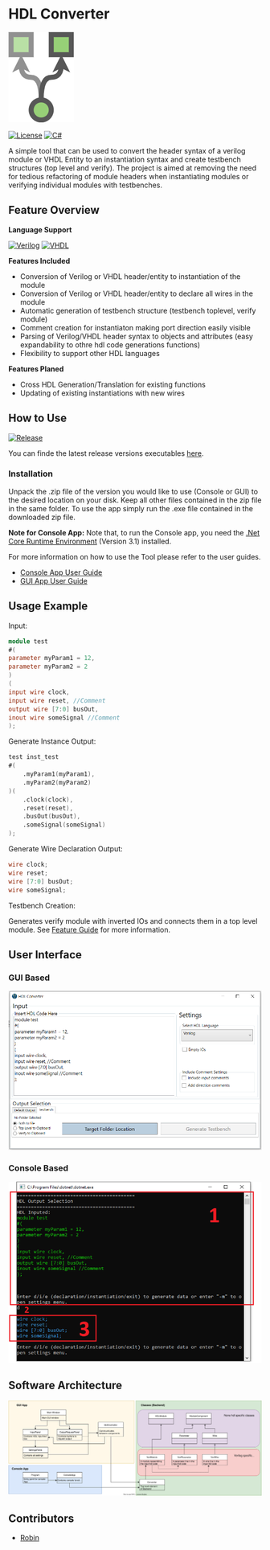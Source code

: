 # HDL Converter
![Title](/Documentation/1_Images/HDLConverterLogoSmall.png)

[![License](https://img.shields.io/badge/License-AGPL_3.0-blue.svg)](/LICENSE)
[![C#](https://img.shields.io/badge/Software-C%23-green)](https://docs.microsoft.com/en-us/dotnet/csharp/)

A simple tool that can be used to convert the header syntax of a verilog module or VHDL Entity to an instantiation syntax and create testbench 
structures (top level and verify). 
The project is aimed at removing the need for tedious refactoring of module headers when instantiating modules or verifying individual modules with testbenches.

## Feature Overview
**Language Support**

[![Verilog](https://img.shields.io/badge/Verilog-Supported-brightgreen)]()
[![VHDL](https://img.shields.io/badge/VHDL-Supported-brightgreen)]()

**Features Included**
- Conversion of Verilog or VHDL header/entity to instantiation of the module
- Conversion of Verilog or VHDL header/entity to declare all wires in the module
- Automatic generation of testbench structure (testbench toplevel, verify module)
- Comment creation for instantiaton making port direction easily visible
- Parsing of Verilog/VHDL header syntax to objects and attributes (easy expandability to othre hdl code generations functions)
- Flexibility to support other HDL languages

**Features Planed**
- Cross HDL Generation/Translation for existing functions
- Updating of existing instantiations with new wires


## How to Use
[![Release](https://img.shields.io/badge/Latest%20Release-V1.2.0-green)](https://github.com/m47812/HDL_Converter/releases/latest)

You can finde the latest release versions executables [here](https://github.com/m47812/HDL_Converter/releases/latest).

### Installation
Unpack the .zip file of the version you would like to use (Console or GUI) to the desired location on your disk. Keep all other files contained in the zip file in the same folder. To use the app simply run the .exe file contained in the downloaded zip file. 
 
 **Note for Console App:** Note that, to run the Console app, you need the [.Net Core Runtime Environment](https://dotnet.microsoft.com/en-us/download/dotnet/3.1) (Version 3.1) installed.

For more information on how to use the Tool please refer to the user guides.
- [Console App User Guide](/Documentation/2_User_Guide/CORE_APP_USER_GUIDE.md)
- [GUI App User Guide](/Documentation/2_User_Guide/GUI_APP_USER_GUIDE.md)

## Usage Example
Input:
```verilog
module test
#(
parameter myParam1 = 12,
parameter myParam2 = 2
)
(
input wire clock,
input wire reset, //Comment
output wire [7:0] busOut,
inout wire someSignal //Comment
);
```
Generate Instance Output:
```verilog
test inst_test
#(
	.myParam1(myParam1),
	.myParam2(myParam2)
)(
	.clock(clock),
	.reset(reset),
	.busOut(busOut),
	.someSignal(someSignal)
);
```
Generate Wire Declaration Output:
```verilog
wire clock;
wire reset;
wire [7:0] busOut;
wire someSignal;
```

Testbench Creation:

Generates verify module with inverted IOs and connects them in a top level module. See [Feature Guide](/Documentation/2_User_Guide/TESTBENCH_FEATURE.md) for more information.



## User Interface
### GUI Based
![GUI Example](/Documentation/1_Images/GUI/GUI_Testbench.PNG)
### Console Based
![Console Example](/Documentation/1_Images/Core/generateOutput.PNG)


## Software Architecture
 ![Class Diagramm](/Documentation/1_Images/ClassDiagramm/class_diagramm.svg)
 
 ## Contributors
 - [Robin](https://github.com/m47812)
